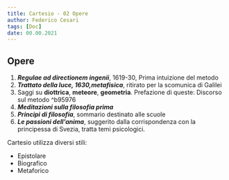 ```yaml
---
title: Cartesio - 02 Opere
author: Federico Cesari
tags: [Doc]
date: 00.00.2021
---
```


## Opere
1. ***Regulae ad directionem ingenii***, 1619-30, Prima intuizione del metodo
2. ***Trattato della luce, 1630,metafisica***, ritirato per la scomunica di Galilei
3. Saggi su **diottrica**, **meteore**, **geometria**. Prefazione di queste: Discorso sul metodo ^b95976
4. ***Meditazioni sulla filosofia prima***
5. ***Principi di filosofia***, sommario destinato alle scuole
6. ***Le passioni dell'anima***, suggerito dalla corrispondenza con la principessa di Svezia, tratta temi psicologici.

Cartesio utilizza diversi stili:
- Epistolare
- Biografico
- Metaforico
